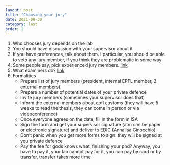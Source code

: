 ```yaml
---
layout: post
title: "Choosing your jury"
date: 2021-08-30
category: last
order: 2
---
```


1. Who chooses jury depends on the lab
2. You should have discussion with your supervisor about it
3. If you have preferences, talk about them. I particular, you should be able to veto any jury member, if you think they are problematic in some way
4. Some people say, pick experienced jury members. [link](https://www.tandfonline.com/doi/abs/10.1080/0307507022000011507)
5. What examiners do? [link](https://www.tandfonline.com/doi/pdf/10.1080/02602938.2013.859230)
6. Formalities
    - Prepare list of jury members (president, internal EPFL member, 2 external members)
    - Prepare a number of potential dates of your private defence
    - Invite jury members (sometimes your supervisor does that)
    - Inform the external members about epfl customs (they will have 5 weeks to read the thesis, they can come in person or via videoconference)
    - Once everyone agrees on the date, fill in the form in ISA
    - Sign the form and get your supervisor signature (atm can be paper or electronic signature) and deliver to EDIC (Annalisa Ginocchio)
    - Don’t panic when you get more forms to sign: they will be signed at you private defence
    - Pay the fee for gods knows what, finishing your phd? Anyway, you have to pay it, your lab cannot pay for it, you can pay by card or by transfer, transfer takes more time